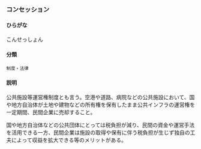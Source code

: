 <div style="display:none;">

## [あ行](securities-terms?id=あ行)
## [か行](securities-terms?id=か行)

</div>

### コンセッション

#### ひらがな

こんせっしょん

#### 分類

`制度・法律`

#### 説明

公共施設等運営権制度とも言う。空港や道路、病院などの公共施設において、国や地方自治体が土地や建物などの所有権を保有したまま公共インフラの運営権を一定期間、民間企業に売却すること。
 
国や地方自治体などの公共団体にとっては税負担が減り、民間の資金や運営手法を活用できる一方、民間企業は施設の取得や保有に伴う税負担が生じず独自の工夫によって収益を拡大できる等のメリットがある。

<div style="display:none;">

## [さ行](securities-terms?id=さ行)
## [た行](securities-terms?id=た行)
## [な行](securities-terms?id=な行)
## [は行](securities-terms?id=は行)
## [ま行](securities-terms?id=ま行)
## [や行](securities-terms?id=や行)
## [ら行](securities-terms?id=ら行)
## [わ行](securities-terms?id=わ行)
## [英数字・記号](securities-terms?id=英数字・記号)

</div>

